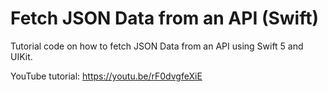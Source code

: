 # Fetch JSON Data from an API (Swift)

Tutorial code on how to fetch JSON Data from an API using Swift 5 and UIKit.

YouTube tutorial: https://youtu.be/rF0dvgfeXiE

